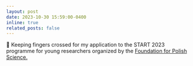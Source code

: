 ```yaml
---
layout: post
date: 2023-10-30 15:59:00-0400
inline: true
related_posts: false
---
```


🤞 Keeping fingers crossed for my application to the START 2023 programme for young researchers organized by the <a href="">Foundation for Polish Science.</a>

